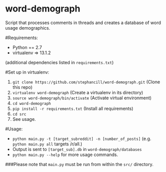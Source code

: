 # word-demograph
Script that processes comments in threads and creates a database of word usage demographics.

#Requirements:
* Python == 2.7
* virtualenv => 13.1.2

(additional dependencies listed in `requirements.txt`)

#Set up in virtualenv:
1. `git clone https://github.com/stephancill/word-demograph.git` (Clone this repo)
2. `virtualenv word-demograph` (Create a virtualenv in its directory)
3. `source word-demograph/bin/activate` (Activate virtual environment)
3. `cd word-demograph`
4. `pip install -r requirements.txt` (Install all requirements)
5. `cd src`
6. See usage.

#Usage:
* `python main.py -t [target_subreddit] -n [number_of_posts]`
(e.g. `python main.py all` targets /r/all.)
* Output is sent to `[target_sub].db` in `word-demograph/databases`
* `python main.py --help` for more usage commands.

###Please note that `main.py` must be run from within the `src/` directory.
